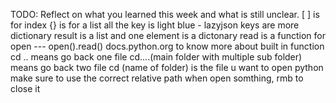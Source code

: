 TODO: Reflect on what you learned this week and what is still unclear.
[ ] is for index
{} is for a list
all the key is light blue - lazyjson
keys are more dictionary
result is a list and one element is a dictonary
read is a function for open --- open().read()
docs.python.org to know more about built in function
cd .. means go back one file
cd..\..\(main folder with multiple sub folder) means go back two file
cd (name of folder) is the file u want to open
python make sure to use the correct relative path 
when open somthing, rmb to close it 


